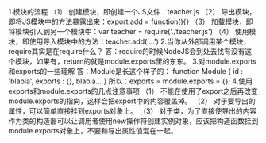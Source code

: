 1.模块的流程
	（1） 创建模块，即创建一个JS文件：teacher.js
	（2） 导出模块，即将JS模块中的方法暴露出来：export.add = function(){}
	（3） 加载模块，即将模块引入到另一个模块中：var teacher = require('./teacher.js')
	（4） 使用模块，即使用导入模块中的方法：teacher.add('...')
2.当你从外部调用某个模块，require其实是在require什么？
	答：require的时候NodeJS会到处去找有没有这个模块，如果有，return的就是module.exports里的东东。
3.对module.exports和exports的一些理解
	答：Module是长这个样子的：
		function Module {
		  id : 'blabla',
		  exports : {},
		  blabla...
		}
	所以：exports = module.exports = {};
4.使用exports和module.exports的几点注意事项
	（1） 不能在使用了export之后再改变module.exports的指向，这样会把export中的内容覆盖掉。
	（2） 对于要导出的属性，可以简单直接挂到exports对象上。
	（3） 对于类，为了直接使导出的内容作为类的构造器可以让调用者使用new操作符创建实例对象，应该把构造函数挂到module.exports对象上，不要和导出属性值混在一起。
